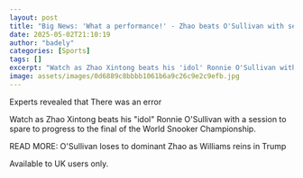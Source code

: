 ```yaml
---
layout: post
title: "Big News: 'What a performance!' - Zhao beats O'Sullivan with session to spare"
date: 2025-05-02T21:10:19
author: "badely"
categories: [Sports]
tags: []
excerpt: "Watch as Zhao Xintong beats his 'idol' Ronnie O'Sullivan with a session to spare to reach the World Snooker Championship final."
image: assets/images/0d6889c8bbbb1061b6a9c26c9e2c9efb.jpg
---
```


Experts revealed that There was an error

Watch as Zhao Xintong beats his "idol" Ronnie O'Sullivan with a session to spare to progress to the final of the World Snooker Championship.

READ MORE: O'Sullivan loses to dominant Zhao as Williams reins in Trump

Available to UK users only.

